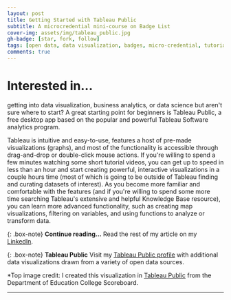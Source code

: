 ```yaml
---
layout: post
title: Getting Started with Tableau Public
subtitle: A microcredential mini-course on Badge List
cover-img: assets/img/tableau_public.jpg
gh-badge: [star, fork, follow]
tags: [open data, data visualization, badges, micro-credential, tutorial, class projects]
comments: true
---
```


# Interested in...
getting into data visualization, business analytics, or data science but aren't sure where to start? A great starting point for beginners is Tableau Public, a free desktop app based on the popular and powerful Tableau Software analytics program.

Tableau is intuitive and easy-to-use, features a host of pre-made visualizations (graphs), and most of the functionality is accessible through drag-and-drop or double-click mouse actions. If you're willing to spend a few minutes watching some short tutorial videos, you can get up to speed in less than an hour and start creating powerful, interactive visualizations in a couple hours time (most of which is going to be outside of Tableau finding and curating datasets of interest). As you become more familiar and comfortable with the features (and if you're willing to spend some more time searching Tableau's extensive and helpful Knowledge Base resource), you can learn more advanced functionality, such as creating map visualizations, filtering on variables, and using functions to analyze or transform data.

{: .box-note}
**Continue reading...** Read the rest of my article on my [LinkedIn](https://www.linkedin.com/pulse/getting-started-tableau-public-microcredential-badge-list-handran/).

{: .box-note}
**Tableau Public** Visit my [Tableau Public profile](https://public.tableau.com/app/profile/shawn.handran#!/) with additional data visualizations drawn from a variety of open data sources.  

*Top image credit: I created this visualization in [Tableau Public](https://public.tableau.com/app/profile/shawn.handran/viz/CollegeScorecardSelectMeasures/CollegeScorecard) from the Department of Education College Scoreboard. 

***
